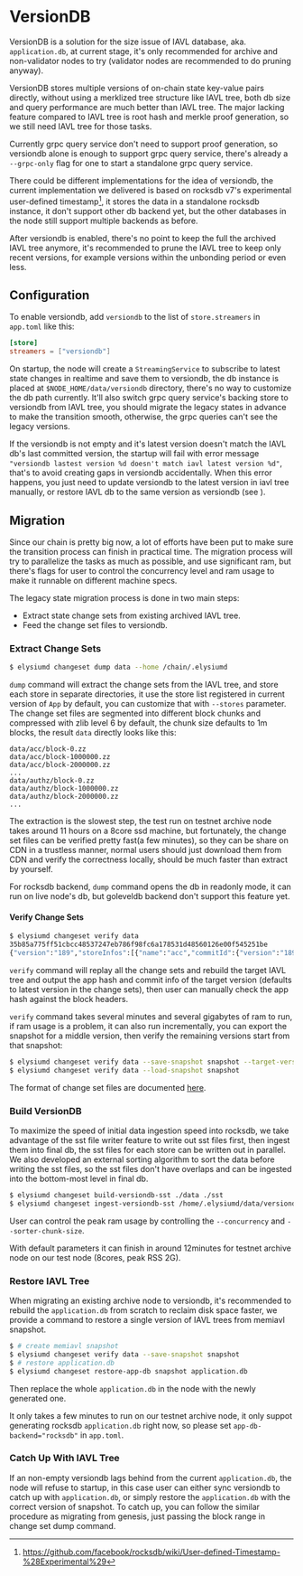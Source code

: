 # VersionDB

VersionDB is a solution for the size issue of IAVL database, aka. `application.db`, at current stage, it's only recommended for archive and non-validator nodes to try (validator nodes are recommended to do pruning anyway).

VersionDB stores multiple versions of on-chain state key-value pairs directly, without using a merklized tree structure like IAVL tree, both db size and query performance are much better than IAVL tree. The major lacking feature compared to IAVL tree is root hash and merkle proof generation, so we still need IAVL tree for those tasks.

Currently grpc query service don't need to support proof generation, so versiondb alone is enough to support grpc query service, there's already a `--grpc-only` flag for one to start a standalone grpc query service.

There could be different implementations for the idea of versiondb, the current implementation we delivered is based on rocksdb v7's experimental user-defined timestamp[^1], it stores the data in a standalone rocksdb instance, it don't support other db backend yet, but the other databases in the node still support multiple backends as before.

After versiondb is enabled, there's no point to keep the full the archived IAVL tree anymore, it's recommended to prune the IAVL tree to keep only recent versions, for example versions within the unbonding period or even less.

## Configuration

To enable versiondb, add `versiondb` to the list of `store.streamers` in `app.toml` like this:

```toml
[store]
streamers = ["versiondb"]
```

On startup, the node will create a `StreamingService` to subscribe to latest state changes in realtime and save them to versiondb, the db instance is placed at `$NODE_HOME/data/versiondb` directory, there's no way to customize the db path currently. It'll also switch grpc query service's backing store to versiondb from IAVL tree, you should migrate the legacy states in advance to make the transition smooth, otherwise, the grpc queries can't see the legacy versions.

If the versiondb is not empty and it's latest version doesn't match the IAVL db's last committed version, the startup will fail with error message `"versiondb lastest version %d doesn't match iavl latest version %d"`, that's to avoid creating gaps in versiondb accidentally. When this error happens, you just need to update versiondb to the latest version in iavl tree manually, or restore IAVL db to the same version as versiondb (see [](#catch-up-with-iavl-tree)).

## Migration

Since our chain is pretty big now, a lot of efforts have been put to make sure the transition process can finish in practical time. The migration process will try to parallelize the tasks as much as possible, and use significant ram, but there's flags for user to control the concurrency level and ram usage to make it runnable on different machine specs.

The legacy state migration process is done in two main steps:

- Extract state change sets from existing archived IAVL tree.
- Feed the change set files to versiondb.

### Extract Change Sets

```bash
$ elysiumd changeset dump data --home /chain/.elysiumd
```

`dump` command will extract the change sets from the IAVL tree, and store each store in separate directories, it use the store list registered in current version of `App` by default, you can customize that with `--stores` parameter. The change set files are segmented into different block chunks and compressed with zlib level 6 by default, the chunk size defaults to 1m blocks, the result `data` directly looks like this:

```
data/acc/block-0.zz
data/acc/block-1000000.zz
data/acc/block-2000000.zz
...
data/authz/block-0.zz
data/authz/block-1000000.zz
data/authz/block-2000000.zz
...
```

The extraction is the slowest step, the test run on testnet archive node takes around 11 hours on a 8core ssd machine, but fortunately, the change set files can be verified pretty fast(a few minutes), so they can be share on CDN in a trustless manner, normal users should just download them from CDN and verify the correctness locally, should be much faster than extract by yourself.

For rocksdb backend, `dump` command opens the db in readonly mode, it can run on live node's db, but goleveldb backend don't support this feature yet.

#### Verify Change Sets

```bash
$ elysiumd changeset verify data
35b85a775ff51cbcc48537247eb786f98fc6a178531d48560126e00f545251be
{"version":"189","storeInfos":[{"name":"acc","commitId":{"version":"189" ...
```

`verify` command will replay all the change sets and rebuild the target IAVL tree and output the app hash and commit info of the target version (defaults to latest version in the change sets), then user can manually check the app hash against the block headers.

`verify` command takes several minutes and several gigabytes of ram to run, if ram usage is a problem, it can also run incrementally, you can export the snapshot for a middle version, then verify the remaining versions start from that snapshot:

```bash
$ elysiumd changeset verify data --save-snapshot snapshot --target-version 3000000
$ elysiumd changeset verify data --load-snapshot snapshot
```

The format of change set files are documented [here](memiavl/README.md#change-set-file).

### Build VersionDB

To maximize the speed of initial data ingestion speed into rocksdb, we take advantage of the sst file writer feature to write out sst files first, then ingest them into final db, the sst files for each store can be written out in parallel. We also developed an external sorting algorithm to sort the data before writing the sst files, so the sst files don't have overlaps and can be ingested into the bottom-most level in final db.

```bash
$ elysiumd changeset build-versiondb-sst ./data ./sst
$ elysiumd changeset ingest-versiondb-sst /home/.elysiumd/data/versiondb sst/*.sst --move-files --maximum-version 189
```

User can control the peak ram usage by controlling the `--concurrency` and `--sorter-chunk-size`.

With default parameters it can finish in around 12minutes for testnet archive node on our test node (8cores, peak RSS 2G).

### Restore IAVL Tree

When migrating an existing archive node to versiondb, it's recommended to rebuild the `application.db` from scratch to reclaim disk space faster, we provide a command to restore a single version of IAVL trees from memiavl snapshot.

```bash
$ # create memiavl snapshot
$ elysiumd changeset verify data --save-snapshot snapshot
$ # restore application.db
$ elysiumd changeset restore-app-db snapshot application.db
```

Then replace the whole `application.db` in the node with the newly generated one.

It only takes a few minutes to run on our testnet archive node, it only suppot generating rocksdb `application.db` right now, so please set `app-db-backend="rocksdb"` in `app.toml`.

### Catch Up With IAVL Tree

If an non-empty versiondb lags behind from the current `application.db`, the node will refuse to startup, in this case user can either sync versiondb to catch up with  `application.db`, or simply restore the  `application.db` with the correct version of snapshot. To catch up, you can follow the similar procedure as migrating from genesis, just passing the block range in change set dump command.

[^1]: https://github.com/facebook/rocksdb/wiki/User-defined-Timestamp-%28Experimental%29
